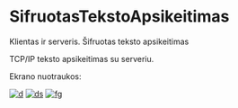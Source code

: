 # SifruotasTekstoApsikeitimas
Klientas ir serveris. Šifruotas teksto apsikeitimas

TCP/IP teksto apsikeitimas su serveriu.<br/>

Ekrano nuotraukos: <br/>

<a href="https://ibb.co/nvKC3J"><img src="https://preview.ibb.co/gkxziJ/d.png" alt="d" border="0"></a>
<a href="https://imgbb.com/"><img src="https://image.ibb.co/m91vqy/ds.png" alt="ds" border="0"></a>
<a href="https://ibb.co/kXzC3J"><img src="https://preview.ibb.co/dxjOAy/fg.png" alt="fg" border="0"></a>
